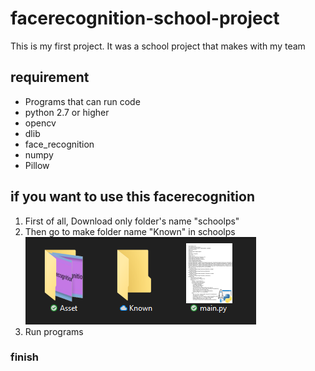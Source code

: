 # facerecognition-school-project
This is my first project. It was a school project that makes with my team

## requirement
* Programs that can run code
* python 2.7 or higher
* opencv
* dlib
* face_recognition
* numpy
* Pillow

## if you want to use this facerecognition
1. First of all, Download only folder's name "schoolps" 
2. Then go to make folder name "Known" in schoolps <br> ![didntexistfloder](./image/didntexistfloder.png)
3. Run programs
### finish
